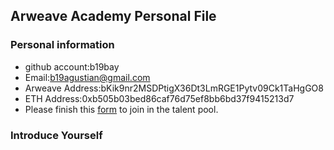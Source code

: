 ## Arweave Academy Personal File

### Personal information

- github account:b19bay
- Email:b19agustian@gmail.com
- Arweave Address:bKik9nr2MSDPtigX36Dt3LmRGE1Pytv09Ck1TaHgGO8
- ETH Address:0xb505b03bed86caf76d75ef8bb6bd37f9415213d7
- Please finish this [form](https://docs.google.com/forms/d/e/1FAIpQLSfWA5fIIcBgmRppm3jNz5vmf9Mai_QMVil-2pO4r7YKn_Zhtw/viewform?usp=sf_link) to join in the talent pool.

### Introduce Yourself
